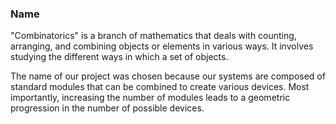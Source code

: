 ### Name

"Combinatorics" is a branch of mathematics that deals with counting, arranging, and combining objects or elements in various ways. It involves studying the different ways in which a set of objects.

The name of our project was chosen because our systems are composed of standard modules that can be combined to create various devices. Most importantly, increasing the number of modules leads to a geometric progression in the number of possible devices.

